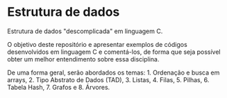 # Estrutura de dados
Estrutura de dados "descomplicada" em linguagem C.

O objetivo deste repositório e apresentar exemplos de códigos desenvolvidos em linguagem C e comentá-los, de forma que seja possível obter um melhor entendimento sobre essa disciplina.

De uma forma geral, serão abordados os temas: 1. Ordenação e busca em arrays, 2. Tipo Abstrato de Dados (TAD), 3. Listas, 4. Filas, 5. Pilhas, 6. Tabela Hash, 7. Grafos e 8. Árvores.
